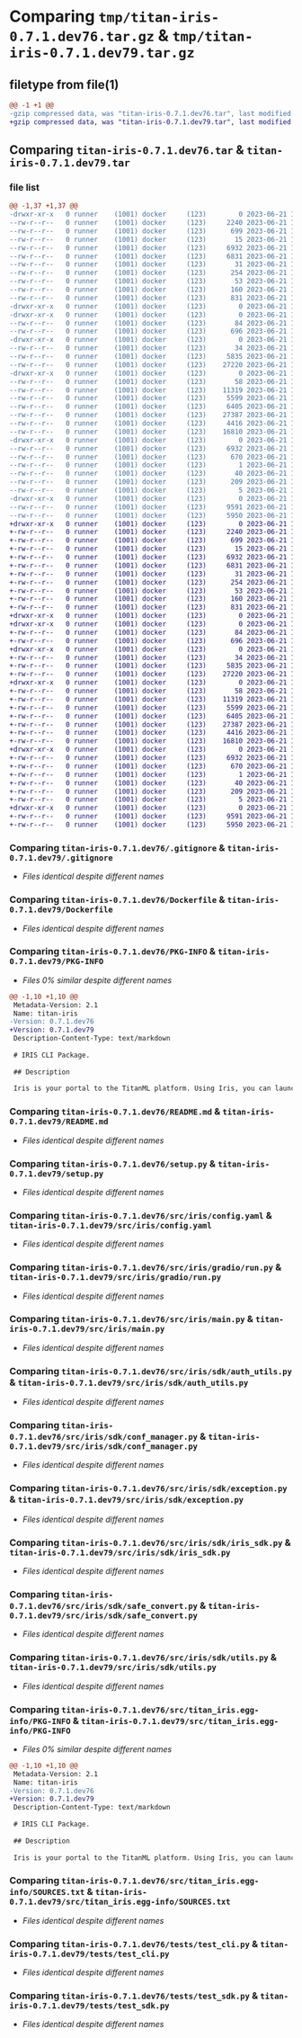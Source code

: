 # Comparing `tmp/titan-iris-0.7.1.dev76.tar.gz` & `tmp/titan-iris-0.7.1.dev79.tar.gz`

## filetype from file(1)

```diff
@@ -1 +1 @@
-gzip compressed data, was "titan-iris-0.7.1.dev76.tar", last modified: Wed Jun 21 16:18:58 2023, max compression
+gzip compressed data, was "titan-iris-0.7.1.dev79.tar", last modified: Wed Jun 21 16:25:05 2023, max compression
```

## Comparing `titan-iris-0.7.1.dev76.tar` & `titan-iris-0.7.1.dev79.tar`

### file list

```diff
@@ -1,37 +1,37 @@
-drwxr-xr-x   0 runner    (1001) docker     (123)        0 2023-06-21 16:18:58.923366 titan-iris-0.7.1.dev76/
--rw-r--r--   0 runner    (1001) docker     (123)     2240 2023-06-21 16:18:44.000000 titan-iris-0.7.1.dev76/.gitignore
--rw-r--r--   0 runner    (1001) docker     (123)      699 2023-06-21 16:18:44.000000 titan-iris-0.7.1.dev76/Dockerfile
--rw-r--r--   0 runner    (1001) docker     (123)       15 2023-06-21 16:18:44.000000 titan-iris-0.7.1.dev76/MANIFEST.in
--rw-r--r--   0 runner    (1001) docker     (123)     6932 2023-06-21 16:18:58.923366 titan-iris-0.7.1.dev76/PKG-INFO
--rw-r--r--   0 runner    (1001) docker     (123)     6831 2023-06-21 16:18:44.000000 titan-iris-0.7.1.dev76/README.md
--rw-r--r--   0 runner    (1001) docker     (123)       31 2023-06-21 16:18:44.000000 titan-iris-0.7.1.dev76/pytest.ini
--rw-r--r--   0 runner    (1001) docker     (123)      254 2023-06-21 16:18:44.000000 titan-iris-0.7.1.dev76/requirements.txt
--rw-r--r--   0 runner    (1001) docker     (123)       53 2023-06-21 16:18:44.000000 titan-iris-0.7.1.dev76/requirements_dev.txt
--rw-r--r--   0 runner    (1001) docker     (123)      160 2023-06-21 16:18:58.923366 titan-iris-0.7.1.dev76/setup.cfg
--rw-r--r--   0 runner    (1001) docker     (123)      831 2023-06-21 16:18:44.000000 titan-iris-0.7.1.dev76/setup.py
-drwxr-xr-x   0 runner    (1001) docker     (123)        0 2023-06-21 16:18:58.911366 titan-iris-0.7.1.dev76/src/
-drwxr-xr-x   0 runner    (1001) docker     (123)        0 2023-06-21 16:18:58.919366 titan-iris-0.7.1.dev76/src/iris/
--rw-r--r--   0 runner    (1001) docker     (123)       84 2023-06-21 16:18:44.000000 titan-iris-0.7.1.dev76/src/iris/__init__.py
--rw-r--r--   0 runner    (1001) docker     (123)      696 2023-06-21 16:18:44.000000 titan-iris-0.7.1.dev76/src/iris/config.yaml
-drwxr-xr-x   0 runner    (1001) docker     (123)        0 2023-06-21 16:18:58.919366 titan-iris-0.7.1.dev76/src/iris/gradio/
--rw-r--r--   0 runner    (1001) docker     (123)       34 2023-06-21 16:18:44.000000 titan-iris-0.7.1.dev76/src/iris/gradio/__init__.py
--rw-r--r--   0 runner    (1001) docker     (123)     5835 2023-06-21 16:18:44.000000 titan-iris-0.7.1.dev76/src/iris/gradio/run.py
--rw-r--r--   0 runner    (1001) docker     (123)    27220 2023-06-21 16:18:44.000000 titan-iris-0.7.1.dev76/src/iris/main.py
-drwxr-xr-x   0 runner    (1001) docker     (123)        0 2023-06-21 16:18:58.923366 titan-iris-0.7.1.dev76/src/iris/sdk/
--rw-r--r--   0 runner    (1001) docker     (123)       58 2023-06-21 16:18:44.000000 titan-iris-0.7.1.dev76/src/iris/sdk/__init__.py
--rw-r--r--   0 runner    (1001) docker     (123)    11319 2023-06-21 16:18:44.000000 titan-iris-0.7.1.dev76/src/iris/sdk/auth_utils.py
--rw-r--r--   0 runner    (1001) docker     (123)     5599 2023-06-21 16:18:44.000000 titan-iris-0.7.1.dev76/src/iris/sdk/conf_manager.py
--rw-r--r--   0 runner    (1001) docker     (123)     6405 2023-06-21 16:18:44.000000 titan-iris-0.7.1.dev76/src/iris/sdk/exception.py
--rw-r--r--   0 runner    (1001) docker     (123)    27387 2023-06-21 16:18:44.000000 titan-iris-0.7.1.dev76/src/iris/sdk/iris_sdk.py
--rw-r--r--   0 runner    (1001) docker     (123)     4416 2023-06-21 16:18:44.000000 titan-iris-0.7.1.dev76/src/iris/sdk/safe_convert.py
--rw-r--r--   0 runner    (1001) docker     (123)    16810 2023-06-21 16:18:44.000000 titan-iris-0.7.1.dev76/src/iris/sdk/utils.py
-drwxr-xr-x   0 runner    (1001) docker     (123)        0 2023-06-21 16:18:58.923366 titan-iris-0.7.1.dev76/src/titan_iris.egg-info/
--rw-r--r--   0 runner    (1001) docker     (123)     6932 2023-06-21 16:18:58.000000 titan-iris-0.7.1.dev76/src/titan_iris.egg-info/PKG-INFO
--rw-r--r--   0 runner    (1001) docker     (123)      670 2023-06-21 16:18:58.000000 titan-iris-0.7.1.dev76/src/titan_iris.egg-info/SOURCES.txt
--rw-r--r--   0 runner    (1001) docker     (123)        1 2023-06-21 16:18:58.000000 titan-iris-0.7.1.dev76/src/titan_iris.egg-info/dependency_links.txt
--rw-r--r--   0 runner    (1001) docker     (123)       40 2023-06-21 16:18:58.000000 titan-iris-0.7.1.dev76/src/titan_iris.egg-info/entry_points.txt
--rw-r--r--   0 runner    (1001) docker     (123)      209 2023-06-21 16:18:58.000000 titan-iris-0.7.1.dev76/src/titan_iris.egg-info/requires.txt
--rw-r--r--   0 runner    (1001) docker     (123)        5 2023-06-21 16:18:58.000000 titan-iris-0.7.1.dev76/src/titan_iris.egg-info/top_level.txt
-drwxr-xr-x   0 runner    (1001) docker     (123)        0 2023-06-21 16:18:58.923366 titan-iris-0.7.1.dev76/tests/
--rw-r--r--   0 runner    (1001) docker     (123)     9591 2023-06-21 16:18:44.000000 titan-iris-0.7.1.dev76/tests/test_cli.py
--rw-r--r--   0 runner    (1001) docker     (123)     5950 2023-06-21 16:18:44.000000 titan-iris-0.7.1.dev76/tests/test_sdk.py
+drwxr-xr-x   0 runner    (1001) docker     (123)        0 2023-06-21 16:25:05.505529 titan-iris-0.7.1.dev79/
+-rw-r--r--   0 runner    (1001) docker     (123)     2240 2023-06-21 16:24:54.000000 titan-iris-0.7.1.dev79/.gitignore
+-rw-r--r--   0 runner    (1001) docker     (123)      699 2023-06-21 16:24:54.000000 titan-iris-0.7.1.dev79/Dockerfile
+-rw-r--r--   0 runner    (1001) docker     (123)       15 2023-06-21 16:24:54.000000 titan-iris-0.7.1.dev79/MANIFEST.in
+-rw-r--r--   0 runner    (1001) docker     (123)     6932 2023-06-21 16:25:05.505529 titan-iris-0.7.1.dev79/PKG-INFO
+-rw-r--r--   0 runner    (1001) docker     (123)     6831 2023-06-21 16:24:54.000000 titan-iris-0.7.1.dev79/README.md
+-rw-r--r--   0 runner    (1001) docker     (123)       31 2023-06-21 16:24:54.000000 titan-iris-0.7.1.dev79/pytest.ini
+-rw-r--r--   0 runner    (1001) docker     (123)      254 2023-06-21 16:24:54.000000 titan-iris-0.7.1.dev79/requirements.txt
+-rw-r--r--   0 runner    (1001) docker     (123)       53 2023-06-21 16:24:54.000000 titan-iris-0.7.1.dev79/requirements_dev.txt
+-rw-r--r--   0 runner    (1001) docker     (123)      160 2023-06-21 16:25:05.505529 titan-iris-0.7.1.dev79/setup.cfg
+-rw-r--r--   0 runner    (1001) docker     (123)      831 2023-06-21 16:24:54.000000 titan-iris-0.7.1.dev79/setup.py
+drwxr-xr-x   0 runner    (1001) docker     (123)        0 2023-06-21 16:25:05.501529 titan-iris-0.7.1.dev79/src/
+drwxr-xr-x   0 runner    (1001) docker     (123)        0 2023-06-21 16:25:05.501529 titan-iris-0.7.1.dev79/src/iris/
+-rw-r--r--   0 runner    (1001) docker     (123)       84 2023-06-21 16:24:54.000000 titan-iris-0.7.1.dev79/src/iris/__init__.py
+-rw-r--r--   0 runner    (1001) docker     (123)      696 2023-06-21 16:24:54.000000 titan-iris-0.7.1.dev79/src/iris/config.yaml
+drwxr-xr-x   0 runner    (1001) docker     (123)        0 2023-06-21 16:25:05.501529 titan-iris-0.7.1.dev79/src/iris/gradio/
+-rw-r--r--   0 runner    (1001) docker     (123)       34 2023-06-21 16:24:54.000000 titan-iris-0.7.1.dev79/src/iris/gradio/__init__.py
+-rw-r--r--   0 runner    (1001) docker     (123)     5835 2023-06-21 16:24:54.000000 titan-iris-0.7.1.dev79/src/iris/gradio/run.py
+-rw-r--r--   0 runner    (1001) docker     (123)    27220 2023-06-21 16:24:54.000000 titan-iris-0.7.1.dev79/src/iris/main.py
+drwxr-xr-x   0 runner    (1001) docker     (123)        0 2023-06-21 16:25:05.501529 titan-iris-0.7.1.dev79/src/iris/sdk/
+-rw-r--r--   0 runner    (1001) docker     (123)       58 2023-06-21 16:24:54.000000 titan-iris-0.7.1.dev79/src/iris/sdk/__init__.py
+-rw-r--r--   0 runner    (1001) docker     (123)    11319 2023-06-21 16:24:54.000000 titan-iris-0.7.1.dev79/src/iris/sdk/auth_utils.py
+-rw-r--r--   0 runner    (1001) docker     (123)     5599 2023-06-21 16:24:54.000000 titan-iris-0.7.1.dev79/src/iris/sdk/conf_manager.py
+-rw-r--r--   0 runner    (1001) docker     (123)     6405 2023-06-21 16:24:54.000000 titan-iris-0.7.1.dev79/src/iris/sdk/exception.py
+-rw-r--r--   0 runner    (1001) docker     (123)    27387 2023-06-21 16:24:54.000000 titan-iris-0.7.1.dev79/src/iris/sdk/iris_sdk.py
+-rw-r--r--   0 runner    (1001) docker     (123)     4416 2023-06-21 16:24:54.000000 titan-iris-0.7.1.dev79/src/iris/sdk/safe_convert.py
+-rw-r--r--   0 runner    (1001) docker     (123)    16810 2023-06-21 16:24:54.000000 titan-iris-0.7.1.dev79/src/iris/sdk/utils.py
+drwxr-xr-x   0 runner    (1001) docker     (123)        0 2023-06-21 16:25:05.505529 titan-iris-0.7.1.dev79/src/titan_iris.egg-info/
+-rw-r--r--   0 runner    (1001) docker     (123)     6932 2023-06-21 16:25:05.000000 titan-iris-0.7.1.dev79/src/titan_iris.egg-info/PKG-INFO
+-rw-r--r--   0 runner    (1001) docker     (123)      670 2023-06-21 16:25:05.000000 titan-iris-0.7.1.dev79/src/titan_iris.egg-info/SOURCES.txt
+-rw-r--r--   0 runner    (1001) docker     (123)        1 2023-06-21 16:25:05.000000 titan-iris-0.7.1.dev79/src/titan_iris.egg-info/dependency_links.txt
+-rw-r--r--   0 runner    (1001) docker     (123)       40 2023-06-21 16:25:05.000000 titan-iris-0.7.1.dev79/src/titan_iris.egg-info/entry_points.txt
+-rw-r--r--   0 runner    (1001) docker     (123)      209 2023-06-21 16:25:05.000000 titan-iris-0.7.1.dev79/src/titan_iris.egg-info/requires.txt
+-rw-r--r--   0 runner    (1001) docker     (123)        5 2023-06-21 16:25:05.000000 titan-iris-0.7.1.dev79/src/titan_iris.egg-info/top_level.txt
+drwxr-xr-x   0 runner    (1001) docker     (123)        0 2023-06-21 16:25:05.505529 titan-iris-0.7.1.dev79/tests/
+-rw-r--r--   0 runner    (1001) docker     (123)     9591 2023-06-21 16:24:54.000000 titan-iris-0.7.1.dev79/tests/test_cli.py
+-rw-r--r--   0 runner    (1001) docker     (123)     5950 2023-06-21 16:24:54.000000 titan-iris-0.7.1.dev79/tests/test_sdk.py
```

### Comparing `titan-iris-0.7.1.dev76/.gitignore` & `titan-iris-0.7.1.dev79/.gitignore`

 * *Files identical despite different names*

### Comparing `titan-iris-0.7.1.dev76/Dockerfile` & `titan-iris-0.7.1.dev79/Dockerfile`

 * *Files identical despite different names*

### Comparing `titan-iris-0.7.1.dev76/PKG-INFO` & `titan-iris-0.7.1.dev79/PKG-INFO`

 * *Files 0% similar despite different names*

```diff
@@ -1,10 +1,10 @@
 Metadata-Version: 2.1
 Name: titan-iris
-Version: 0.7.1.dev76
+Version: 0.7.1.dev79
 Description-Content-Type: text/markdown
 
 # IRIS CLI Package.
 
 ## Description
 
 Iris is your portal to the TitanML platform. Using Iris, you can launch jobs to run on TitanML servers, run your own models and datasets through our compression algorithms, and explore and download the optimised models from the Titan Store.
```

### Comparing `titan-iris-0.7.1.dev76/README.md` & `titan-iris-0.7.1.dev79/README.md`

 * *Files identical despite different names*

### Comparing `titan-iris-0.7.1.dev76/setup.py` & `titan-iris-0.7.1.dev79/setup.py`

 * *Files identical despite different names*

### Comparing `titan-iris-0.7.1.dev76/src/iris/config.yaml` & `titan-iris-0.7.1.dev79/src/iris/config.yaml`

 * *Files identical despite different names*

### Comparing `titan-iris-0.7.1.dev76/src/iris/gradio/run.py` & `titan-iris-0.7.1.dev79/src/iris/gradio/run.py`

 * *Files identical despite different names*

### Comparing `titan-iris-0.7.1.dev76/src/iris/main.py` & `titan-iris-0.7.1.dev79/src/iris/main.py`

 * *Files identical despite different names*

### Comparing `titan-iris-0.7.1.dev76/src/iris/sdk/auth_utils.py` & `titan-iris-0.7.1.dev79/src/iris/sdk/auth_utils.py`

 * *Files identical despite different names*

### Comparing `titan-iris-0.7.1.dev76/src/iris/sdk/conf_manager.py` & `titan-iris-0.7.1.dev79/src/iris/sdk/conf_manager.py`

 * *Files identical despite different names*

### Comparing `titan-iris-0.7.1.dev76/src/iris/sdk/exception.py` & `titan-iris-0.7.1.dev79/src/iris/sdk/exception.py`

 * *Files identical despite different names*

### Comparing `titan-iris-0.7.1.dev76/src/iris/sdk/iris_sdk.py` & `titan-iris-0.7.1.dev79/src/iris/sdk/iris_sdk.py`

 * *Files identical despite different names*

### Comparing `titan-iris-0.7.1.dev76/src/iris/sdk/safe_convert.py` & `titan-iris-0.7.1.dev79/src/iris/sdk/safe_convert.py`

 * *Files identical despite different names*

### Comparing `titan-iris-0.7.1.dev76/src/iris/sdk/utils.py` & `titan-iris-0.7.1.dev79/src/iris/sdk/utils.py`

 * *Files identical despite different names*

### Comparing `titan-iris-0.7.1.dev76/src/titan_iris.egg-info/PKG-INFO` & `titan-iris-0.7.1.dev79/src/titan_iris.egg-info/PKG-INFO`

 * *Files 0% similar despite different names*

```diff
@@ -1,10 +1,10 @@
 Metadata-Version: 2.1
 Name: titan-iris
-Version: 0.7.1.dev76
+Version: 0.7.1.dev79
 Description-Content-Type: text/markdown
 
 # IRIS CLI Package.
 
 ## Description
 
 Iris is your portal to the TitanML platform. Using Iris, you can launch jobs to run on TitanML servers, run your own models and datasets through our compression algorithms, and explore and download the optimised models from the Titan Store.
```

### Comparing `titan-iris-0.7.1.dev76/src/titan_iris.egg-info/SOURCES.txt` & `titan-iris-0.7.1.dev79/src/titan_iris.egg-info/SOURCES.txt`

 * *Files identical despite different names*

### Comparing `titan-iris-0.7.1.dev76/tests/test_cli.py` & `titan-iris-0.7.1.dev79/tests/test_cli.py`

 * *Files identical despite different names*

### Comparing `titan-iris-0.7.1.dev76/tests/test_sdk.py` & `titan-iris-0.7.1.dev79/tests/test_sdk.py`

 * *Files identical despite different names*


